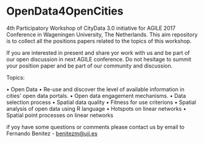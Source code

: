 # OpenData4OpenCities
4th Participatory Workshop of CityData 3.0 initiative for AGILE 2017 Conference in  Wageningen University, The Netherlands.
This aim repository is to collect all the positions papers related to the topics of this workshop.

If you are interested in present and share yor work with us and be part of our open discussion in next AGILE conference. Do not hesitage to summit your position paper and be part of our community and discussion.  

Topics:

•	Open Data
•	Re-use and discover the level of available information in cities' open data portals.
•	Open data engagement mechanisms.
•	Data selection process
•	Spatial data quality
•	Fitness for use criterions
•	Spatial analysis of open data using R language
•	Hotspots on linear networks
•	Spatial point processes on linear networks

if yoy have some questions or comments please contact us by email to Fernando Benitez - benitezm@uji.es 
